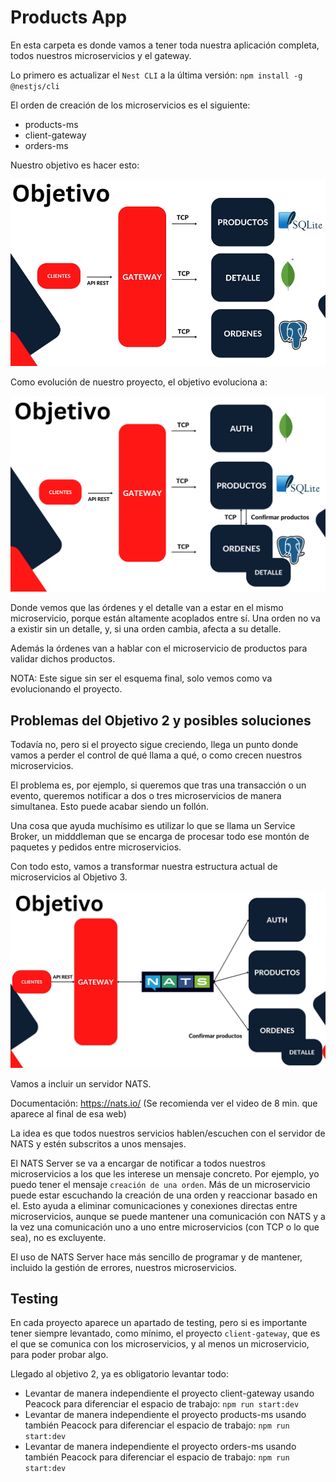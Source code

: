 # Products App

En esta carpeta es donde vamos a tener toda nuestra aplicación completa, todos nuestros microservicios y el gateway.

Lo primero es actualizar el `Nest CLI` a la última versión: `npm install -g @nestjs/cli`

El orden de creación de los microservicios es el siguiente:

- products-ms
- client-gateway
- orders-ms

Nuestro objetivo es hacer esto:

![alt Objetivo](./images/Objetivo.png)

Como evolución de nuestro proyecto, el objetivo evoluciona a:

![alt Objetivo_2](./images/Objetivo_2.png)

Donde vemos que las órdenes y el detalle van a estar en el mismo microservicio, porque están altamente acoplados entre sí. Una orden no va a existir sin un detalle, y, si una orden cambia, afecta a su detalle.

Además la órdenes van a hablar con el microservicio de productos para validar dichos productos.

NOTA: Este sigue sin ser el esquema final, solo vemos como va evolucionando el proyecto.

## Problemas del Objetivo 2 y posibles soluciones

Todavía no, pero si el proyecto sigue creciendo, llega un punto donde vamos a perder el control de qué llama a qué, o como crecen nuestros microservicios.

El problema es, por ejemplo, si queremos que tras una transacción o un evento, queremos notificar a dos o tres microservicios de manera simultanea. Esto puede acabar siendo un follón.

Una cosa que ayuda muchísimo es utilizar lo que se llama un Service Broker, un midddleman que se encarga de procesar todo ese montón de paquetes y pedidos entre microservicios.

Con todo esto, vamos a transformar nuestra estructura actual de microservicios al Objetivo 3.

![alt Objetivo 3](./images/Objetivo_3.png)

Vamos a incluir un servidor NATS.

Documentación: https://nats.io/ (Se recomienda ver el video de 8 min. que aparece al final de esa web)

La idea es que todos nuestros servicios hablen/escuchen con el servidor de NATS y estén subscritos a unos mensajes.

El NATS Server se va a encargar de notificar a todos nuestros microservicios a los que les interese un mensaje concreto. Por ejemplo, yo puedo tener el mensaje `creación de una orden`. Más de un microservicio puede estar escuchando la creación de una orden y reaccionar basado en el. Esto ayuda a eliminar comunicaciones y conexiones directas entre microservicios, aunque se puede mantener una comunicación con NATS y a la vez una comunicación uno a uno entre microservicios (con TCP o lo que sea), no es excluyente.

El uso de NATS Server hace más sencillo de programar y de mantener, incluido la gestión de errores, nuestros microservicios.

## Testing

En cada proyecto aparece un apartado de testing, pero si es importante tener siempre levantado, como mínimo, el proyecto `client-gateway`, que es el que se comunica con los microservicios, y al menos un microservicio, para poder probar algo.

Llegado al objetivo 2, ya es obligatorio levantar todo:

- Levantar de manera independiente el proyecto client-gateway usando Peacock para diferenciar el espacio de trabajo: `npm run start:dev`
- Levantar de manera independiente el proyecto products-ms usando también Peacock para diferenciar el espacio de trabajo: `npm run start:dev`
- Levantar de manera independiente el proyecto orders-ms usando también Peacock para diferenciar el espacio de trabajo: `npm run start:dev`
